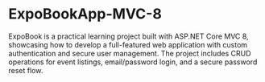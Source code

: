 # ExpoBookApp-MVC-8
ExpoBook is a practical learning project built with ASP.NET Core MVC 8, showcasing how to develop a full-featured web application with custom authentication and secure user management. The project includes CRUD operations for event listings, email/password login, and a secure password reset flow.
